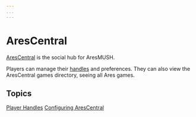 ```yaml
--- 
...
---
```

# AresCentral

[AresCentral](http://arescentral.aresmush.com/) is the social hub for AresMUSH. 

Players can manage their [handles](http://aresmush.com/handles) and preferences.   They can also view the AresCentral games directory, seeing all Ares games.

## Topics

[Player Handles](/help/arescentral/handles)
[Configuring AresCentral](/help/arescentral/config)